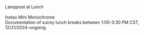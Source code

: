 <br>Lamppost at Lunch</br>
</br>Instax Mini Monochrome<br> 
Documentation of sunny lunch breaks between 1:00-3:30 PM CST, 12/21/2024-ongoing
